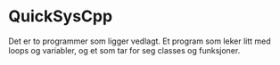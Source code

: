 # QuickSysCpp

Det er to programmer som ligger vedlagt. Et program som leker litt med loops og variabler, og et
som tar for seg classes og funksjoner.
